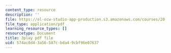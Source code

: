 ```yaml
---
content_type: resource
description: ''
file: https://ol-ocw-studio-app-production.s3.amazonaws.com/courses/20-219-becoming-the-next-bill-nye-writing-and-hosting-the-educational-show-january-iap-2015/574ac8d43a56587cbda49cbf96e07637_kQnA60blp6o.pdf
file_type: application/pdf
learning_resource_types: []
resourcetype: Document
title: 3play pdf file
uid: 574ac8d4-3a56-587c-bda4-9cbf96e07637
---
```

